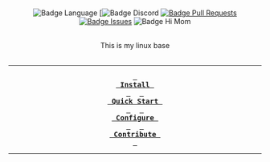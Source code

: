 <div align = center>

<br>

![Badge Language]
[![Badge Discord][Discord]
[![Badge Pull Requests]][Pull Requests] 
[![Badge Issues]][Issues] 
![Badge Hi Mom]<br>

<br>
This is my linux base 
<br>
<br>

---

**[<kbd> <br> Install <br> </kbd>][Install]** 
**[<kbd> <br> Quick Start <br> </kbd>][Quick Start]** 
**[<kbd> <br> Configure <br> </kbd>][Configure]** 
**[<kbd> <br> Contribute <br> </kbd>][Contribute]**

---

<br>

</div>




<!----------------------------------------------------------------------------->

[Configure]: https://wiki.hyprland.org/Configuring/Configuring-Hyprland/
[Stars]: https://starchart.cc/hyprwm/Hyprland
[Hypr]: https://github.com/hyprwm/Hypr

[Pull Requests]: https://github.com/hyprwm/Hyprland/pulls
[Issues]: https://github.com/hyprwm/Hyprland/issues
[Todo]: https://github.com/hyprwm/Hyprland/projects?type=beta

[Contribute]: https://wiki.hyprland.org/Contributing-and-Debugging/
[Install]: https://wiki.hyprland.org/Getting-Started/Installation/
[Quick Start]: https://wiki.hyprland.org/Getting-Started/Master-Tutorial/
[License]: LICENSE

<!----------------------------------{ Badges }--------------------------------->


[Discord]: https://img.shields.io/discord/:1135562920860844102
[Badge Issues]: https://img.shields.io/github/issues/omores/linux
[Badge Pull Requests]: https://img.shields.io/github/issues-pr/omores/linux
[Badge Language]: https://img.shields.io/github/languages/top/omores/linux
[Badge License]: https://img.shields.io/github/license/omores/linux
[Badge Lines]: https://img.shields.io/tokei/lines/github/omores/linux
[Badge Hi Mom]: https://img.shields.io/badge/Hi-mom!-ff69b4
